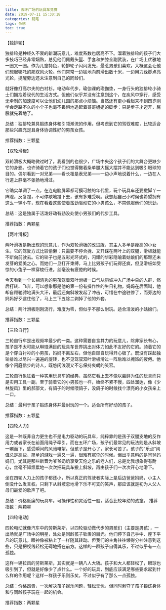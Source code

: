 ```yaml
---
title: 五环广场的玩具车竞赛
date: 2019-07-11 15:30:18
categories: 随笔
tags: 杂感
toc: true
---
```

【独排轮】

独排轮是种经久不衰的新潮玩意儿，难度系数也居高不下。溜着独排轮的孩子们大多技巧已经非常娴熟，总见他们佩戴头盔、手套和护膝全副武装，在广场上优雅地一圈又一圈。作为儿童特色，轮排轮子闪闪发光，最惹男孩们喜欢，大概这会让他们想起哪吒的那双风火轮。他们常常一边猛地向前滑出数十米，一边用力跺脚点亮光轮，提醒旁边还未注意到自己的同龄们。

就好像打高尔夫的白衬衫，电动车代步，瑜伽课的瑜伽垫，一身行头的独排轮小骑士们拥抱着现代的生活方式。但他们似乎并没有注意到这个，在疾风中穿行，感受无牵制的加速度可以让他们幼儿园的那点小烦恼。当然还有更小看起来不到四岁刚学会走路不久的小个子也毫不畏惧地追赶着哥哥姐姐的脚步：只是步子才迈开，屁股就先着地了。

总结：独排轮兼具锻炼身体和引领潮流的作用，但考虑到它的驾驭难度，比较适合那些兴趣充足且身体协调性好的男孩女孩。

推荐指数：三颗星

【双轮滑板】

双轮滑板大概略微过时了，我看到的也很少，广场中央这个孩子们的大舞台更缺少它的身影。也许骑着它的孩子们也觉得撇着条单腿大摇大摆并不能达到吸引眼球的目的。偶尔看到一对兄弟——看长相是表兄弟——一边小声地说着什么，一边在人行道上静毫不张扬地滑过。

它确实单调了一点，在连电脑屏幕都可摸可触的年代里，玩个玩具车还要撒脚丫一阵蹬，反复蹬，不可停歇地蹬下去，该有多难受啊。我想起自己小时候也希望拥有这么一辆小车，现在看着这些使着蛮劲驱动它的小男孩么，不禁佩服他们的玩劲。

总结：这是独属于活泼好动有劲没处使小男孩们的代步工具。

推荐指数：两颗星

【两叶滑板】

两叶滑板是新出现的玩意儿，作为双轮滑板的改进版，其主人多半是瘦高的小女生。它的驾驶方式比较偷懒：只需要不停合拢、叉开踩在两叶上的双腿，滑板就能不断向前驶去。它的轮子也是五彩光环式的，闪耀的华彩隐喻着姑娘们的那颗还未发芽的爱美之心。而她们一旦打开束缚，马上比男孩子们玩得还疯，但见滑板如受惊的小兔子一样穿梭行进，丝毫没有疲倦的时候。

今天看到一个长相清秀的男孩驾着双叶滑板一口气从斜坡冲入广场中央的人群，然后打转、飞奔，可以想象那是他的第一份有操作性的生日礼物。妈妈在后面叫，他却自顾驰骋地满头大汗，最后还向斜坡发起了冲击，可惜在中途驻停了，而旁边的妈妈好歹逮住他了，马上三下五除二剥掉了他的外套。

总结：两叶滑板刚刚流行，难度为零，但似乎不那么耐玩。适合活泼的小姑娘们。

推荐指数：三颗星

【三轮自行】

三轮自行车是出现频率最少的一类。这种需要自食其力的玩意儿，除非家长有心，孩子是不太可能从琳琅满目的玩具车世界挑出对体力如此不友好的它的。骑着它的是个穿白衬衫的小男孩，妈妈不离左右，但他自顾自玩得开心极了。既没有踩起独轮排难以尽兴一遍遍的旋转，也不见驾驭双叶滑板滑过一阵后难以掩饰的疲倦。他像个闲庭信步的诗人，既悠闲浪漫又不忘保持爽朗的笑容。

三轮自行象征着一种实用玩具车的经典，虽然它看上去不像以尝鲜为任的玩具而只是实用工具一副。至于骑着它的小男孩也一样，始终不紧不慢，四处溜达，像《少林旋风》里的郝邵文，有鸽子的时候喂鸽子，没鸽子的时候找个漂亮的小女孩亲上一口。

总结：最利于孩子锻炼身体并最耐玩的一个。适合所有好动的孩子。

推荐指数：五颗星

【四轮人力】

这是一种既非自力更生也不是电力驱动的玩具车，纯粹靠的是孩子双腿支地的反作用力或者家长在前面用绳子牵引。而在五环广场，孩子们最常见的玩法则是从斜坡一唰而下，感受瞬间的风驰电掣。但孩子是开心了，家长可苦了。孩子的“乐点”阈值总是高些，简单的游戏一遍又一遍，很难有腻歪的时候。但出乎意料的是爸爸妈妈们，尤其是那些新晋为爷爷奶奶享受天伦之乐的老人们，总是比我想象得有耐心，丝毫不知烦累地一次次把玩具车搬上斜坡，再由孩子们一次次开心地滑下。

坐在四轮人力上的孩子都还小，所以真正的驾驶者实际上是后边爸爸妈妈，小主人倒没什么发言权。只剩下从斜坡忽地滑下乐不可支的笑声，那应该就是初为人父人母们最爱的歌声了吧。

总结：价格低廉的玩具车，可操作性和灵活性一般，适合比较年幼的孩童。
推荐指数：两颗星

【四轮电动】

四轮电动就像汽车中的劳斯莱斯，以四轮驱动做代步的男孩们（主要是男孩），一出场就是广场中的明星，处处是同龄孩子钦羡的目光。他们停下自己手中、座下平凡的玩意儿，眼神像被粘上了一样随其转动。但我们的主角往往懒得分神注意到这些，只是把视线轻松无碍地搭在前方。这样的一群孩子自得其乐，不过似乎有一点孤独。

这样一辆拉风的劳斯莱斯，其实就是一辆八人大轿。孩子和大人都轻松了，眼球也吸引到了，但就是好像少了点什么。一个好的玩具，到底应该满足哪些要求起到什么样的作用呢？这样一群孩子乐则乐矣，不过似乎有了那么一点孤独。

总结：价格昂贵，一次解决孩子娱乐问题，轻松无忧，但同时剥夺了孩子锻炼身体和与同龄孩子玩在一起的机会。

推荐指数：两颗星
